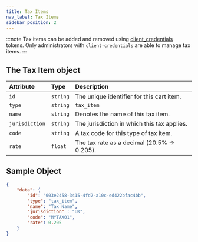 ```yaml
---
title: Tax Items
nav_label: Tax Items
sidebar_position: 2
---
```


:::note
Tax items can be added and removed using [client_credentials](/docs/commerce-cloud/authentication/Tokens/client-credential-token) tokens. Only administrators with `client-credentials` are able to manage tax items.
:::

## The Tax Item object

| Attribute | Type | Description |
| :--- | :--- | :--- |
| `id` | `string` | The unique identifier for this cart item. |
| `type` | `string` | `tax_item` |
| `name` | `string` | Denotes the name of this tax item. |
| `jurisdiction` | `string` | The jurisdiction in which this tax applies. |
| `code` | `string` | A tax code for this type of tax item. |
| `rate` | `float` | The tax rate as a decimal (20.5% -> 0.205). |

## Sample Object

```json
{
    "data": {
        "id": "003e2458-3415-4fd2-a10c-ed422bfac4bb",
        "type": "tax_item",
        "name": "Tax Name",
        "jurisdiction" : "UK",
        "code": "MYTAX01",
        "rate": 0.205
    }
}
```

